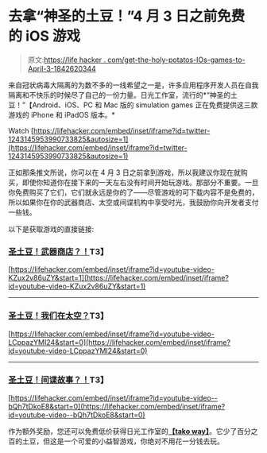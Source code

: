 # 去拿“神圣的土豆！”4 月 3 日之前免费的 iOS 游戏

> 原文:[https://life hacker . com/get-the-holy-potatos-IOs-games-to-April-3-1842620344](https://lifehacker.com/get-the-holy-potatoes-ios-games-for-free-until-april-3-1842620344)

来自冠状病毒大隔离的为数不多的一线希望之一是，许多应用程序开发人员在自我隔离和不快乐的时候尽了自己的一份力量。日光工作室，流行的*“神圣的土豆！”【Android、iOS、PC 和 Mac 版的 simulation games 正在免费提供这三款游戏的 iPhone 和 iPadOS 版本。*

Watch [https://lifehacker.com/embed/inset/iframe?id=twitter-1243145953990733825&autosize=1](https://lifehacker.com/embed/inset/iframe?id=twitter-1243145953990733825&autosize=1) 

正如那条推文所说，你可以在 4 月 3 日之前拿到游戏，所以我建议你现在就购买，即使你知道你在接下来的一天左右没有时间开始玩游戏。那部分不重要。一旦你免费购买了它们，它们就永远是你的了——尽管游戏的可下载内容不是免费的，所以如果你在你的武器商店、太空或间谍机构中享受时光，我鼓励你向开发者支付一些钱。

以下是获取游戏的直接链接:

### [圣土豆！武器商店？！](https://apps.apple.com/us/app/holy-potatoes-a-weapon-shop/id1048011718)T3】

 [https://lifehacker.com/embed/inset/iframe?id=youtube-video-KZux2v86uZY&start=1](https://lifehacker.com/embed/inset/iframe?id=youtube-video-KZux2v86uZY&start=1) 

* * *

### [圣土豆！我们在太空？](https://apps.apple.com/us/app/holy-potatoes-were-in-space/id1315946489)T3】

 [https://lifehacker.com/embed/inset/iframe?id=youtube-video-LCppazYMI24&start=0](https://lifehacker.com/embed/inset/iframe?id=youtube-video-LCppazYMI24&start=0) 

* * *

### [圣土豆！间谍故事？！](https://apps.apple.com/us/app/holy-potatoes-a-spy-story/id1446725273?ls=1)T3】

 [https://lifehacker.com/embed/inset/iframe?id=youtube-video--bQh7tDkoE8&start=0](https://lifehacker.com/embed/inset/iframe?id=youtube-video--bQh7tDkoE8&start=0) 

作为额外奖励，您还可以免费低价获得日光工作室的[**【tako way】**](https://apps.apple.com/us/app/takoway/id1471319253)。它少了百分之百的土豆，但这是一个可爱的小益智游戏，你绝对不用花一分钱去玩。